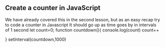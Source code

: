 ## Create a counter in JavaScript

We have already covered this in the second lesson, but as an easy recap try to code a counter in Javascript
It should go up as time goes by in intervals of 1 second
let count=0;
function countdown(){
  console.log(count)
  count++

}
setInterval(countdown,1000)